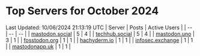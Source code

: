# Top Servers for October 2024
Last Updated: 10/06/2024 21:13:19 UTC
| Server | Posts | Active Users |
| -- | -- | -- |
| [mastodon.social](https://mastodon.social/tags/PowerShell) | 5 | 4 |
| [techhub.social](https://techhub.social/tags/PowerShell) | 5 | 4 |
| [mastodon.uno](https://mastodon.uno/tags/PowerShell) | 3 | 1 |
| [fosstodon.org](https://fosstodon.org/tags/PowerShell) | 1 | 1 |
| [hachyderm.io](https://hachyderm.io/tags/PowerShell) | 1 | 1 |
| [infosec.exchange](https://infosec.exchange/tags/PowerShell) | 1 | 1 |
| [mastodonapp.uk](https://mastodonapp.uk/tags/PowerShell) | 1 | 1 |
